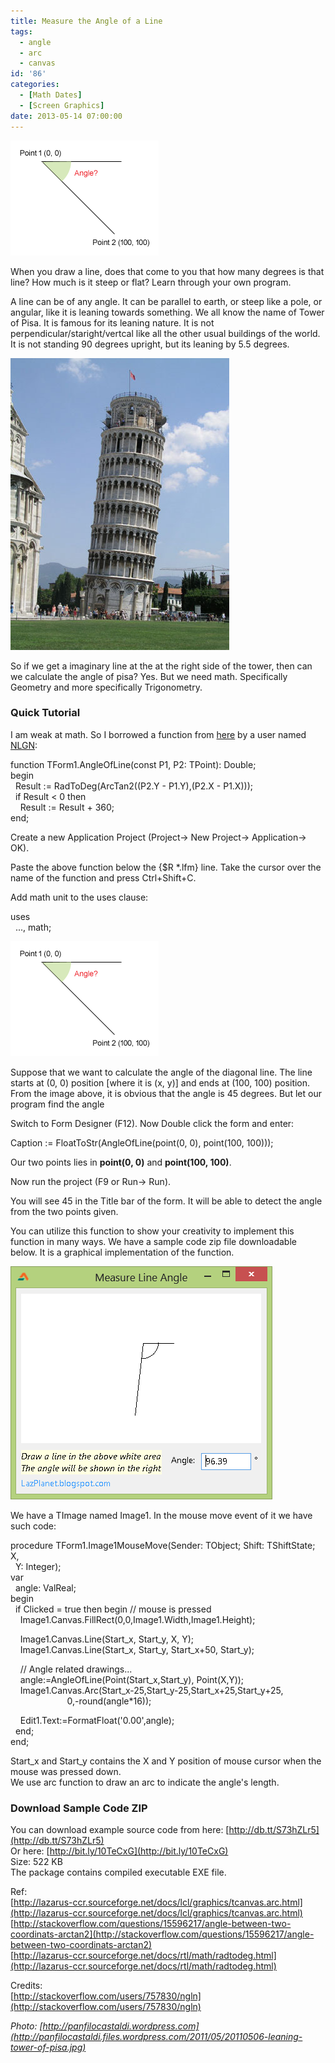 ```yaml
---
title: Measure the Angle of a Line
tags:
  - angle
  - arc
  - canvas
id: '86'
categories:
  - [Math Dates]
  - [Screen Graphics]
date: 2013-05-14 07:00:00
---
```


![Find Angle from two points](measure-angle-of-line/angle-1.gif "Find Angle from two points")

When you draw a line, does that come to you that how many degrees is that line? How much is it steep or flat? Learn through your own program.
<!-- more -->
  
  
A line can be of any angle. It can be parallel to earth, or steep like a pole, or angular, like it is leaning towards something. We all know the name of Tower of Pisa. It is famous for its leaning nature. It is not perpendicular/staright/vertcal like all the other usual buildings of the world. It is not standing 90 degrees upright, but its leaning by 5.5 degrees.  
  

![Leaning tower of pisa](measure-angle-of-line/tower-of-pisa2.jpg "Leaning tower of pisa")

  
So if we get a imaginary line at the at the right side of the tower, then can we calculate the angle of pisa? Yes. But we need math. Specifically Geometry and more specifically Trigonometry.  
  

### Quick Tutorial

I am weak at math. So I borrowed a function from [here](http://stackoverflow.com/questions/15596217/angle-between-two-coordinats-arctan2) by a user named [NLGN](http://stackoverflow.com/users/757830/ngln):  
  

function TForm1.AngleOfLine(const P1, P2: TPoint): Double;  
begin  
  Result := RadToDeg(ArcTan2((P2.Y - P1.Y),(P2.X - P1.X)));  
  if Result < 0 then  
    Result := Result + 360;  
end;

  
Create a new Application Project (Project-> New Project-> Application-> OK).  
  
Paste the above function below the {$R \*.lfm} line. Take the cursor over the name of the function and press Ctrl+Shift+C.  
  
Add math unit to the uses clause:  

uses  
  ..., math;

  

![Find Angle from two points](measure-angle-of-line/angle-1.gif "Find Angle from two points")

  
Suppose that we want to calculate the angle of the diagonal line. The line starts at (0, 0) position \[where it is (x, y)\] and ends at (100, 100) position. From the image above, it is obvious that the angle is 45 degrees. But let our program find the angle  
  
Switch to Form Designer (F12). Now Double click the form and enter:  
  

Caption := FloatToStr(AngleOfLine(point(0, 0), point(100, 100)));

  
Our two points lies in **point(0, 0)** and **point(100, 100)**.  
  
Now run the project (F9 or Run-> Run).  
  
You will see 45 in the Title bar of the form. It will be able to detect the angle from the two points given.  
  
You can utilize this function to show your creativity to implement this function in many ways. We have a sample code zip file downloadable below. It is a graphical implementation of the function.  
  

![](measure-angle-of-line/measure-line-angle.gif)

  
  
  
  
  
We have a TImage named Image1. In the mouse move event of it we have such code:  
  

procedure TForm1.Image1MouseMove(Sender: TObject; Shift: TShiftState; X,  
  Y: Integer);  
var  
  angle: ValReal;  
begin  
  if Clicked = true then begin // mouse is pressed  
    Image1.Canvas.FillRect(0,0,Image1.Width,Image1.Height);  
  
    Image1.Canvas.Line(Start\_x, Start\_y, X, Y);  
    Image1.Canvas.Line(Start\_x, Start\_y, Start\_x+50, Start\_y);  
  
    // Angle related drawings...  
    angle:=AngleOfLine(Point(Start\_x,Start\_y), Point(X,Y));  
    Image1.Canvas.Arc(Start\_x-25,Start\_y-25,Start\_x+25,Start\_y+25,  
                       0,-round(angle\*16));  
  
    Edit1.Text:=FormatFloat('0.00',angle);  
  end;  
end;

  
Start\_x and Start\_y contains the X and Y position of mouse cursor when the mouse was pressed down.  
We use arc function to draw an arc to indicate the angle's length.  
  
  
  

### Download Sample Code ZIP

You can download example source code from here: [http://db.tt/S73hZLr5](http://db.tt/S73hZLr5)  
Or here: [http://bit.ly/10TeCxG](http://bit.ly/10TeCxG)  
Size: 522 KB  
The package contains compiled executable EXE file.  
  
  
Ref:  
[http://lazarus-ccr.sourceforge.net/docs/lcl/graphics/tcanvas.arc.html](http://lazarus-ccr.sourceforge.net/docs/lcl/graphics/tcanvas.arc.html)  
[http://stackoverflow.com/questions/15596217/angle-between-two-coordinats-arctan2](http://stackoverflow.com/questions/15596217/angle-between-two-coordinats-arctan2)  
[http://lazarus-ccr.sourceforge.net/docs/rtl/math/radtodeg.html](http://lazarus-ccr.sourceforge.net/docs/rtl/math/radtodeg.html)  
  
Credits:  
[http://stackoverflow.com/users/757830/ngln](http://stackoverflow.com/users/757830/ngln)  
  
_Photo: [http://panfilocastaldi.wordpress.com](http://panfilocastaldi.files.wordpress.com/2011/05/20110506-leaning-tower-of-pisa.jpg)_